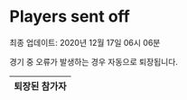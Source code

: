 # Players sent off
최종 업데이트: 2020년 12월 17일 06시 06분


경기 중 오류가 발생하는 경우 자동으로 퇴장됩니다.


| 퇴장된 참가자 |
|:---:|